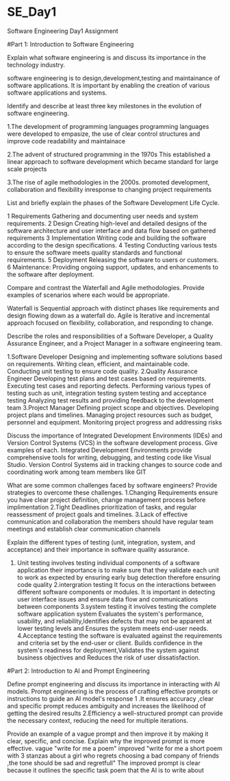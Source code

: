 # SE_Day1
Software Engineering Day1 Assignment

#Part 1: Introduction to Software Engineering

Explain what software engineering is and discuss its importance in the technology industry.

software engineering is to design,development,testing and maintainance of software applications.
It is important by enabling the creation of various software applications and systems.

Identify and describe at least three key milestones in the evolution of software engineering.

 1.The development of programming languages
    programming languages were developed to empasize, the use of clear control structures and improve code readability and maintainace
    
 2.The advent of structured programming in the 1970s
    This established a linear approach to software development which became standard for large scale projects
    
 3.The rise of agile methodologies in the 2000s.
    promoted development, collaboration and flexibility inresponse to changing project requirements

List and briefly explain the phases of the Software Development Life Cycle.
   
  1 Requirements
  Gathering and documenting user needs and system requirements.
  2 Design
  Creating high-level and detailed designs of the software architecture and user interface and data flow based on gathered requirements
  3 Implementation
  Writing code and building the software according to the design specifications.
  4 Testing
  Conducting various tests to ensure the software meets quality standards and functional requirements.
  5 Deployment
  Releasing the software to users or customers.
  6 Maintenance: Providing ongoing support, updates, and enhancements to the software after deployment.


Compare and contrast the Waterfall and Agile methodologies. Provide examples of scenarios where each would be appropriate.

 Waterfall is Sequential approach with distinct phases like requirements and design flowing down as a waterfall do.
 Agile is Iterative and incremental approach focused on flexibility, collaboration, and responding to change.

Describe the roles and responsibilities of a Software Developer, a Quality Assurance Engineer, and a Project Manager in a software engineering team.

 1.Software Developer
 Designing and implementing software solutions based on requirements.
 Writing clean, efficient, and maintainable code.
 Conducting unit testing to ensure code quality.
 2.Quality Assurance Engineer
 Developing test plans and test cases based on requirements.
 Executing test cases and reporting defects.
 Performing various types of testing such as unit, integration testing system testing and acceptance testing
 Analyzing test results and providing feedback to the development team
 3.Project Manager
 Defining project scope and objectives.
 Developing project plans and timelines.
 Managing project resources such as budget, personnel and equipment.
 Monitoring project progress and addressing risks
 

Discuss the importance of Integrated Development Environments (IDEs) and Version Control Systems (VCS) in the software development process. Give examples of each.
   Integrated Development Environments provide comprehensive tools for writing, debugging, and testing code like Visual Studio.
   Version Control Systems aid in tracking changes to source code and coordinating work among team members like GIT

What are some common challenges faced by software engineers? Provide strategies to overcome these challenges.
   1.Changing Requirements
     ensure you have clear project definition, change management process before implimentation
   2.Tight Deadlines
   prioritization of tasks, and regular reassessment of project goals and timelines.
   3.Lack of effective communication and collaboration
    the members should have regular team meetings and establish clear communication channels

Explain the different types of testing (unit, integration, system, and acceptance) and their importance in software quality assurance.
 1. Unit testing
     involves testing individual components  of a software application
    their importance is to make sure that they validate each unit to work as expected by ensuring early bug detection
    therefore ensuring code quality
2.intergration testing
  It focus on the interactions between different software components or modules.
  It is important in detecting user interface issues and ensure data flow and communications between components
3.system testing
it involves testing the complete software application system
Evaluates the system's performance, usability, and reliability,Identifies defects that may not be apparent at lower testing levels and
Ensures the system meets end-user needs.
4.Acceptance testing
the software is evaluated against the requirements and criteria set by the end-user or client.
Builds confidence in the system's readiness for deployment,Validates the system against business objectives and
Reduces the risk of user dissatisfaction.


#Part 2: Introduction to AI and Prompt Engineering

Define prompt engineering and discuss its importance in interacting with AI models.
Prompt engineering is the process of crafting effective prompts or instructions to guide an AI model's response
1 .It ensures accuracy ,clear and specific prompt reduces ambiguity and increases the likelihood of getting the desired results
2.Efficiency a well-structured prompt can provide the necessary context, reducing the need for multiple iterations. 

Provide an example of a vague prompt and then improve it by making it clear, specific, and concise. Explain why the improved prompt is more effective.
vague
"write for me a poem"
improved
"write for me a short poem with 3 stanzas about a girl who regrets choosing a bad company of friends ,the tone should be sad and regretfull"
The improved prompt is clear because it outlines the specific task poem that the AI is to write about
